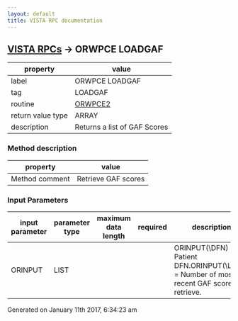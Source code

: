 ```yaml
---
layout: default
title: VISTA RPC documentation
---
```




## [VISTA RPCs](TableOfContent.md) &#8594; ORWPCE LOADGAF 

 property | value 
--- | --- 
 label | ORWPCE LOADGAF
 tag | LOADGAF
 routine | [ORWPCE2](http://code.osehra.org/dox/Routine_ORWPCE2_source.html)
 return value type | ARRAY
 description | Returns a list of GAF Scores


### Method description

 property | value 
--- | --- 
 Method comment | Retrieve GAF scores

### Input Parameters

| input parameter | parameter type | maximum data length | required | description | 
| --- | --- | --- | --- | --- | 
| ORINPUT | LIST |  |  | ORINPUT(\DFN\) = Patient DFN.ORINPUT(\LIMIT\) = Number of most recent GAF scores to retrieve. | 




Generated on January 11th 2017, 6:34:23 am